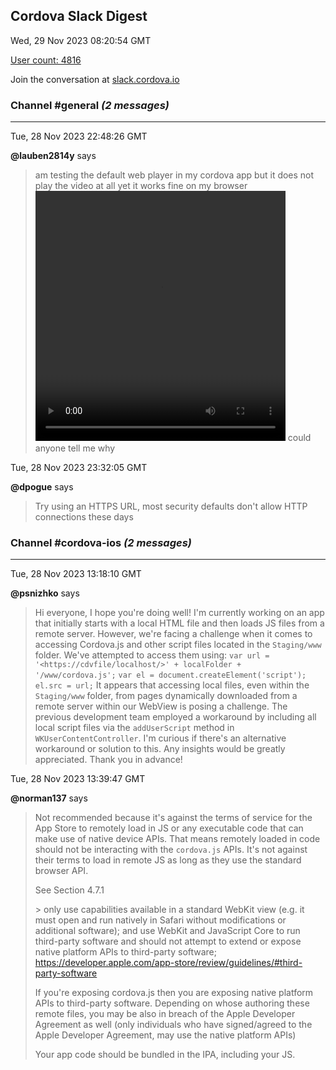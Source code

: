 ## Cordova Slack Digest
Wed, 29 Nov 2023 08:20:54 GMT

[User count: 4816](https://cordova.slack.com/)


Join the conversation at [slack.cordova.io](http://slack.cordova.io/)

### __Channel #general__ _(2 messages)_
---

Tue, 28 Nov 2023 22:48:26 GMT

__@lauben2814y__ says 
> am testing the default web player in my cordova app but it does not play the video at all yet it works fine on my browser                            <video src="<http://commondatastorage.googleapis.com/gtv-videos-bucket/sample/WhatCarCanYouGetForAGrand.mp4>" controls
>         width="400px" height="400px">
> </video> could  anyone tell me why
> 

Tue, 28 Nov 2023 23:32:05 GMT

__@dpogue__ says 
> Try using an HTTPS URL, most security defaults don't allow HTTP connections these days
> 

### __Channel #cordova-ios__ _(2 messages)_
---

Tue, 28 Nov 2023 13:18:10 GMT

__@psnizhko__ says 
> Hi everyone,
> I hope you're doing well! I'm currently working on an app that initially starts with a local HTML file and then loads JS files from a remote server. However, we're facing a challenge when it comes to accessing Cordova.js and other script files located in the `Staging/www` folder. We've attempted to access them using:
> `var url = '<https://cdvfile/localhost/>' + localFolder + '/www/cordova.js';`
> `var el = document.createElement('script');`
> `el.src = url;`
> It appears that accessing local files, even within the `Staging/www` folder, from pages dynamically downloaded from a remote server within our WebView is posing a challenge. The previous development team employed a workaround by including all local script files via the `addUserScript` method in `WKUserContentController`. I'm curious if there's an alternative workaround or solution to this.
> Any insights would be greatly appreciated. Thank you in advance!
> 

Tue, 28 Nov 2023 13:39:47 GMT

__@norman137__ says 
> Not recommended because it's against the terms of service for the App Store to remotely load in JS or any executable code that can make use of native device APIs. That means remotely loaded in code should not be interacting with the `cordova.js` APIs. It's not against their terms to load in remote JS as long as they use the standard browser API.
> 
> See Section 4.7.1
> 
> &gt; only use capabilities available in a standard WebKit view (e.g. it must open and run natively in Safari without modifications or additional software); and use WebKit and JavaScript Core to run third-party software and should not attempt to extend or expose native platform APIs to third-party software;
> <https://developer.apple.com/app-store/review/guidelines/#third-party-software>
> 
> If you're exposing cordova.js then you are exposing native platform APIs to third-party software. Depending on whose authoring these remote files, you may be also in breach of the Apple Developer Agreement as well (only individuals who have signed/agreed to the Apple Developer Agreement, may use the native platform APIs)
> 
> Your app code should be bundled in the IPA, including your JS.
> 
